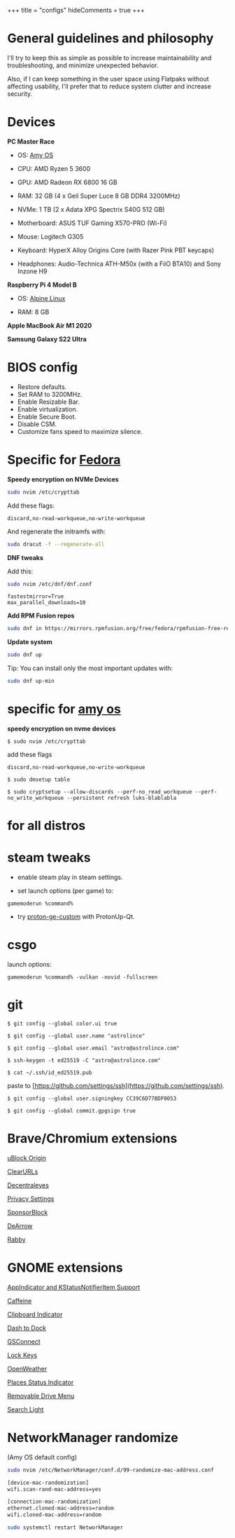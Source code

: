 +++
title = "configs"
hideComments = true
+++

# General guidelines and philosophy

I'll try to keep this as simple as possible to increase maintainability and troubleshooting, and minimize unexpected behavior.

Also, if I can keep something in the user space using Flatpaks without affecting usability, I'll prefer that to reduce system clutter and increase security.

# Devices

**PC Master Race**

- OS: [Amy OS](https://github.com/astrolince/amy-os)

- CPU: AMD Ryzen 5 3600

- GPU: AMD Radeon RX 6800 16 GB

- RAM: 32 GB (4 x Geil Super Luce 8 GB DDR4 3200MHz)

- NVMe: 1 TB (2 x Adata XPG Spectrix S40G 512 GB)

- Motherboard: ASUS TUF Gaming X570-PRO (Wi-Fi)

- Mouse: Logitech G305

- Keyboard: HyperX Alloy Origins Core (with Razer Pink PBT keycaps)

- Headphones: Audio-Technica ATH-M50x (with a FiiO BTA10) and Sony Inzone H9

**Raspberry Pi 4 Model B**

- OS: [Alpine Linux](https://www.alpinelinux.org/downloads/)

- RAM: 8 GB

**Apple MacBook Air M1 2020**

**Samsung Galaxy S22 Ultra**

# BIOS config

- Restore defaults.
- Set RAM to 3200MHz.
- Enable Resizable Bar.
- Enable virtualization.
- Enable Secure Boot.
- Disable CSM.
- Customize fans speed to maximize silence.

# Specific for [Fedora](https://getfedora.org/)

**Speedy encryption on NVMe Devices**

```bash
sudo nvim /etc/crypttab
```

Add these flags:

```vim
discard,no-read-workqueue,no-write-workqueue
```

And regenerate the initramfs with:

```bash
sudo dracut -f --regenerate-all
```

**DNF tweaks**

Add this:

```bash
sudo nvim /etc/dnf/dnf.conf
```

```vim
fastestmirror=True
max_parallel_downloads=10
```

**Add RPM Fusion repos**

```bash
sudo dnf in https://mirrors.rpmfusion.org/free/fedora/rpmfusion-free-release-$(rpm -E %fedora).noarch.rpm https://mirrors.rpmfusion.org/nonfree/fedora/rpmfusion-nonfree-release-$(rpm -E %fedora).noarch.rpm
```

**Update system**

```bash
sudo dnf up
```

Tip: You can install only the most important updates with:

```bash
sudo dnf up-min
```

# specific for [amy os](https://github.com/astrolince/amy-os)

**speedy encryption on nvme devices**

`$ sudo nvim /etc/crypttab`

add these flags

```vim
discard,no-read-workqueue,no-write-workqueue
```

`$ sudo dmsetup table`

`$ sudo cryptsetup --allow-discards --perf-no_read_workqueue --perf-no_write_workqueue --persistent refresh luks-blablabla`

# for all distros

# steam tweaks

- enable steam play in steam settings.

- set launch options (per game) to:

`gamemoderun %command%`

- try [proton-ge-custom](https://github.com/gloriouseggroll/proton-ge-custom) with ProtonUp-Qt.

# csgo

launch options:

`gamemoderun %command% -vulkan -novid -fullscreen`

# git

`$ git config --global color.ui true`

`$ git config --global user.name "astrolince"`

`$ git config --global user.email "astro@astrolince.com"`

`$ ssh-keygen -t ed25519 -C "astro@astrolince.com"`

`$ cat ~/.ssh/id_ed25519.pub`

paste to [https://github.com/settings/ssh](https://github.com/settings/ssh).

`$ git config --global user.signingkey CC39C6D77BDF0053`

`$ git config --global commit.gpgsign true`

# Brave/Chromium extensions

[uBlock Origin](https://chromewebstore.google.com/detail/ublock-origin/cjpalhdlnbpafiamejdnhcphjbkeiagm)

[ClearURLs](https://chrome.google.com/webstore/detail/clearurls/lckanjgmijmafbedllaakclkaicjfmnk)

[Decentraleyes](https://chrome.google.com/webstore/detail/decentraleyes/ldpochfccmkkmhdbclfhpagapcfdljkj)

[Privacy Settings](https://chrome.google.com/webstore/detail/privacy-settings/ijadljdlbkfhdoblhaedfgepliodmomj)

[SponsorBlock](https://chromewebstore.google.com/detail/sponsorblock-for-youtube/mnjggcdmjocbbbhaepdhchncahnbgone)

[DeArrow](https://chromewebstore.google.com/detail/dearrow-better-titles-and/enamippconapkdmgfgjchkhakpfinmaj)

[Rabby](https://chrome.google.com/webstore/detail/rabby/acmacodkjbdgmoleebolmdjonilkdbch)

# GNOME extensions

[AppIndicator and KStatusNotifierItem Support](https://extensions.gnome.org/extension/615/appindicator-support/)

[Caffeine](https://extensions.gnome.org/extension/517/caffeine/)

[Clipboard Indicator](https://extensions.gnome.org/extension/779/Clipboard-indicator/)

[Dash to Dock](https://extensions.gnome.org/extension/307/Dash-to-Dock/)

[GSConnect](https://extensions.gnome.org/extension/1319/GSConnect/)

[Lock Keys](https://extensions.gnome.org/extension/36/Lock-Keys/)

[OpenWeather](https://extensions.gnome.org/extension/750/OpenWeather/)

[Places Status Indicator](https://extensions.gnome.org/extension/8/Places-Status-Indicator/)

[Removable Drive Menu](https://extensions.gnome.org/extension/7/Removable-Drive-Menu/)

[Search Light](https://extensions.gnome.org/extension/5489/Search-Light/)

# NetworkManager randomize

(Amy OS default config)

```bash
sudo nvim /etc/NetworkManager/conf.d/99-randomize-mac-address.conf
```

```bash
[device-mac-randomization]
wifi.scan-rand-mac-address=yes

[connection-mac-randomization]
ethernet.cloned-mac-address=random
wifi.cloned-mac-address=random
```

```bash
sudo systemctl restart NetworkManager
```
